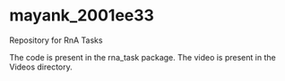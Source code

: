 # mayank_2001ee33
Repository for RnA Tasks

The code is present in the rna_task package.
The video is present in the Videos directory.
